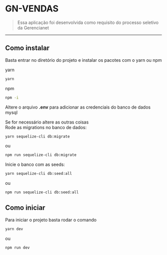 # GN-VENDAS

> Essa aplicação foi desenvolvida como requisito do processo seletivo da Gerencianet
---
## Como instalar

Basta entrar no diretório do projeto e instalar os pacotes com o yarn ou npm

yarn
```sh
yarn
```

npm
```sh
npm -i
```

Altere o arquivo **.env** para adicionar as credenciais do banco de dados mysql

Se for necessário altere as outras coisas
<br>
Rode as migrations no banco de dados:

```sh
yarn sequelize-cli db:migrate 
```
ou
```sh
npm run sequelize-cli db:migrate 
```

Inicie o banco com as seeds:

```sh
yarn sequelize-cli db:seed:all 
```
ou
```sh
npm run sequelize-cli db:seed:all 
```

## Como iniciar

Para iniciar o projeto basta rodar o comando

```sh
yarn dev 
```
ou
```sh
npm run dev
```
